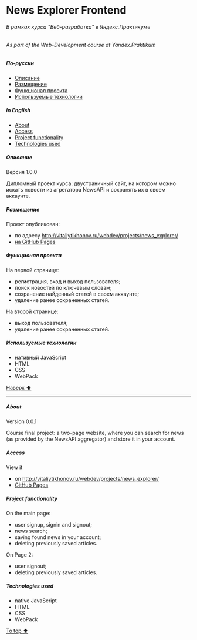 # News Explorer Frontend
###### В рамках курса "Веб-разработка" в Яндекс.Практикуме
###### As part of the Web-Development course at Yandex.Praktikum
<!-- toc -->
##### По-русски
- [Описание](#Описание)
- [Размещение](#Размещение)
- [Функционал проекта](#Функционал-проекта)
- [Используемые технологии](#Используемые-технологии)
##### In English
- [About](#About)
- [Access](#Access)
- [Project functionality](#Project-functionality)
- [Technologies used](#Technologies-used)
<!-- tocstop -->

##### Описание
Версия 1.0.0

Дипломный проект курса: двустраничный сайт, на котором можно искать новости из агрегатора NewsAPI и сохранять их в своем аккаунте.
##### Размещение
Проект опубликован:
- по адресу http://vitaliytikhonov.ru/webdev/projects/news_explorer/
- [на GitHub Pages](https://vitalytikhonov.github.io/News_Explorer_Frontend/)

##### Функционал проекта
На первой странице:
- регистрация, вход и выход пользователя;
- поиск новостей по ключевым словам;
- сохранение найденный статей в своем аккаунте;
- удаление ранее сохраненных статей.

На второй странице:
- выход пользователя;
- удаление ранее сохраненных статей.

##### Используемые технологии
- нативный JavaScript
- HTML
- CSS
- WebPack

[Наверх :arrow_up:](#news-explorer-frontend)
***
##### About
Version 0.0.1

Course final project: a two-page website, where you can search for news (as provided by the NewsAPI aggregator) and store it in your account.
##### Access
View it
- on http://vitaliytikhonov.ru/webdev/projects/news_explorer/
- [GitHub Pages](https://vitalytikhonov.github.io/News_Explorer_Frontend/)

##### Project functionality
On the main page:
- user signup, signin and signout;
- news search;
- saving found news in your account;
- deleting previously saved articles.

On Page 2:
- user signout;
- deleting previously saved articles.

##### Technologies used
- native JavaScript
- HTML
- CSS
- WebPack

[To top :arrow_up:](#news-explorer-frontend)
